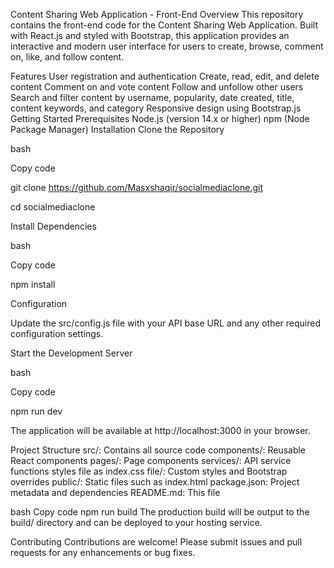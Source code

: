 Content Sharing Web Application - Front-End
Overview
This repository contains the front-end code for the Content Sharing Web Application. Built with React.js and styled with Bootstrap, this application provides an interactive and modern user interface for users to create, browse, comment on, like, and follow content.

Features
User registration and authentication
Create, read, edit, and delete content
Comment on and vote content
Follow and unfollow other users
Search and filter content by username, popularity, date created, title, content keywords, and category
Responsive design using Bootstrap.js
Getting Started
Prerequisites
Node.js (version 14.x or higher)
npm (Node Package Manager)
Installation
Clone the Repository

bash

Copy code

git clone https://github.com/Masxshaqir/socialmediaclone.git

cd socialmediaclone

Install Dependencies

bash

Copy code

npm install

Configuration

Update the src/config.js file with your API base URL and any other required configuration settings.

Start the Development Server

bash

Copy code

npm run dev

The application will be available at http://localhost:3000 in your browser.

Project Structure
src/: Contains all source code
components/: Reusable React components
pages/: Page components
services/: API service functions
styles file as index.css file/: Custom styles and Bootstrap overrides
public/: Static files such as index.html
package.json: Project metadata and dependencies
README.md: This file


bash
Copy code
npm run build
The production build will be output to the build/ directory and can be deployed to your hosting service.

Contributing
Contributions are welcome! Please submit issues and pull requests for any enhancements or bug fixes.

